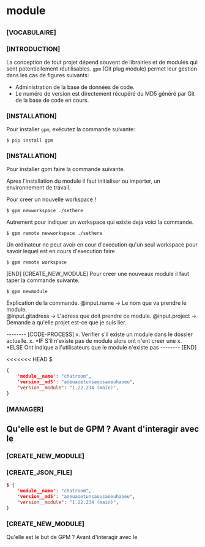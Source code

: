 # module

##

### \[VOCABULAIRE]

### \[INTRODUCTION]

La conception de tout projet dépend souvent de librairies et de modules qui sont potentiellement réutilisables. `gpm` (Git plug module) permet leur gestion dans les cas de figures suivants:

* Administration de la base de données de code.
* Le numéro de version est directement récupéré du MD5 généré par Git de la base de code en cours.

### \[INSTALLATION]

Pour installer `gpm`, exécutez la commande suivante:

```
$ pip install gpm
```

### \[INSTALLATION]

Pour installer gpm faire la commande suivante.

Apres l'installation du module il faut initialiser ou importer, un environnement de travail.

Pour creer un nouvelle workspace !

```
$ gpm newworkspace ./sethere
```

Autrement pour indiquer un workspace qui existe deja voici la commande.

```
$ gpm remote newworkspace ./sethere 
```

Un ordinateur ne peut avoir en cour d'execution qu'un seul workspace pour savoir lequel est en cours d'execution faire

```
$ gpm remote workspace
```

\[END] \[CREATE\_NEW\_MODULE] Pour creer une nouveaux module il faut taper la commande suivante.

```
$ gpm newmodule
```

Explication de la commande. @input.name -> Le nom que va prendre le module.\
@input.gitadress -> L'adress que doit prendre ce module. @input.project -> Demande a qu'elle projet est-ce que je suis lier.

\-------- \[CODE-PROCESS] x. Verifier s'il existe un module dans le dossier actuelle. x. \*IF S'il n'existe pas de module alors ont n'ent creer une x. \*ELSE Ont indique a l'utilisateurs que le module n'existe pas -------- \[END]

<<<<<<< HEAD $&#x20;

```json
{ 
    'module__name': "chatroom", 
    'version__md5': "aoeuaoetunsaousaoeuhaoeu", 
    "version__module": "1.22.234 (main)", 
}
```

### \[MANAGER]

## &#x20;Qu'elle est le but de GPM ? Avant d'interagir avec le&#x20;

### \[CREATE\_NEW\_MODULE]

### \[CREATE\_JSON\_FILE]

```json
$ {
    'module__name': "chatroom",
    'version__md5': "aoeuaoetunsaousaoeuhaoeu",
    "version__module": "1.22.234 (main)",
}
```



### \[CREATE\_NEW\_MODULE]

Qu'elle est le but de GPM ? Avant d'interagir avec le&#x20;
